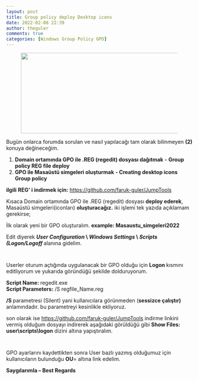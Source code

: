 ```yaml
---
layout: post
title: Group policy deploy Desktop icons
date: 2022-02-08 22:39
author: theguler
comments: true
categories: [Windows Group Policy GPO]
---
```

<!-- wp:image {"align":"left","id":1559,"width":718,"height":218,"sizeSlug":"large","linkDestination":"none"} -->
<figure class="wp-block-image alignleft size-large is-resized"><img src="https://farukguler.com/assets/post_images/0-1.png?w=1024" alt="" class="wp-image-1559" width="718" height="218" /></figure>
<!-- /wp:image -->

<!-- wp:paragraph -->
<p>Bugün onlarca forumda sorulan ve nasıl yapılacağı tam olarak bilinmeyen <strong>(2) </strong>konuya değineceğim. </p>
<!-- /wp:paragraph -->

<!-- wp:list {"ordered":true} -->
<ol><!-- wp:list-item -->
<li><strong>Domain ortamında GPO ile .REG (regedit) dosyası dağıtmak</strong> <strong>-</strong> <strong>Group policy REG file deploy</strong></li>
<!-- /wp:list-item -->

<!-- wp:list-item -->
<li><strong>GPO ile Masaüstü simgeleri oluşturmak</strong> <strong>- Creating desktop icons Group policy</strong></li>
<!-- /wp:list-item --></ol>
<!-- /wp:list -->

<!-- wp:paragraph -->
<p><strong>ilgili</strong> <strong>REG' i indirmek için:</strong> <a rel="noreferrer noopener" href="https://github.com/faruk-guler/JumpTools" target="_blank">https://github.com/faruk-guler/JumpTools</a></p>
<!-- /wp:paragraph -->

<!-- wp:paragraph -->
<p>Kısaca Domain ortamında GPO ile .REG (regedit) dosyası <strong>deploy ederek</strong>, Masaüstü simgeleri(iconları) <strong>oluşturacağız.</strong> iki işlemi tek yazıda açıklamam gerekirse;</p>
<!-- /wp:paragraph -->

<!-- wp:paragraph -->
<p>İlk olarak yeni bir GPO oluşturalım. <strong>example: Masaustu_simgeleri2022</strong></p>
<!-- /wp:paragraph -->

<!-- wp:paragraph -->
<p>Edit diyerek <strong><em>User Configuration</em>&nbsp;\ <em>Windows Settings</em>&nbsp;\&nbsp;<em>Scripts (Logon/Logoff</em> </strong>alanına gidelim.</p>
<!-- /wp:paragraph -->

<!-- wp:image {"id":1561,"sizeSlug":"large","linkDestination":"none"} -->
<figure class="wp-block-image size-large"><img src="https://farukguler.com/assets/post_images/s1.png?w=1024" alt="" class="wp-image-1561" /></figure>
<!-- /wp:image -->

<!-- wp:image {"id":1562,"sizeSlug":"large","linkDestination":"none"} -->
<figure class="wp-block-image size-large"><img src="https://farukguler.com/assets/post_images/s0.png?w=1024" alt="" class="wp-image-1562" /></figure>
<!-- /wp:image -->

<!-- wp:paragraph -->
<p>Userler oturum açtığında uygulanacak bir GPO olduğu için <strong>Logon </strong>kısmını editliyorum ve yukarıda göründüğü şekilde dolduruyorum.</p>
<!-- /wp:paragraph -->

<!-- wp:paragraph -->
<p><strong>Script Name: </strong>regedit.exe<br><strong>Script Parameters:</strong> /S regfile_Name.reg</p>
<!-- /wp:paragraph -->

<!-- wp:paragraph -->
<p><strong>/S </strong>parametresi (Silent) yani kullanıcılara görünmeden (<strong>sessizce çalıştır) </strong>anlamındadır. bu parametreyi kesinlikle ekliyoruz.</p>
<!-- /wp:paragraph -->

<!-- wp:paragraph -->
<p>son olarak ise <a href="https://github.com/faruk-guler/JumpTools" target="_blank" rel="noreferrer noopener">https://github.com/faruk-guler/JumpTools</a> indirme linkini vermiş olduğum dosyayı indirerek aşağıdaki görüldüğü gibi <strong>Show Files:</strong> <strong>user\scripts\logon</strong> dizini altına yapıştıralım.</p>
<!-- /wp:paragraph -->

<!-- wp:image {"id":1564,"sizeSlug":"large","linkDestination":"none"} -->
<figure class="wp-block-image size-large"><img src="https://farukguler.com/assets/post_images/s2.png?w=1024" alt="" class="wp-image-1564" /></figure>
<!-- /wp:image -->

<!-- wp:image {"id":1566,"sizeSlug":"large","linkDestination":"none"} -->
<figure class="wp-block-image size-large"><img src="https://farukguler.com/assets/post_images/s3.png?w=1024" alt="" class="wp-image-1566" /></figure>
<!-- /wp:image -->

<!-- wp:paragraph -->
<p>GPO ayarlarını kaydettikten sonra User bazlı yazmış olduğumuz için kullanıcıların bulunduğu <strong>OU</strong>= altına link edelim.</p>
<!-- /wp:paragraph -->

<!-- wp:paragraph -->
<p><strong>Saygılarımla – Best Regards</strong></p>
<!-- /wp:paragraph -->
